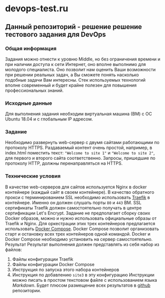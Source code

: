 # devops-test.ru

Данный репозиторий - решение решение тестового задания для DevOps
-----------------------------------

### Общая информация
Задания можно отнести к уровню Middle, но без ограничения времени и при наличии доступа к сети Интернет, оно вполне выполнимо для молодого
специалиста.
Оно позволит нам оценить Ваши возможности при решении реальных задач, а Вы сможете понять насколько подобные задачи Вам интересны.
Стек используемых технологий вполне современный и будет крайне полезен для повышения профессиональных знаний.
### Исходные данные
Для выполнения задания необходим виртуальная машина (ВМ) с ОС Ubuntu 18.04 и с глобальным IP адресом. 
### Задание
Необходимо развернуть web-сервер с двумя сайтами работающими по протоколу HTTPS. Раздаваемый контент очень простой, например, в index.html
поместить текст: ```"Welcome to site 1"``` и ```"Welcome to site 2"```, для первого и второго сайта соответственно.
Запросы, пришедшие по протоколу HTTP, должны перенаправляться на HTTPS.
### Технические условия
В качестве web-серверов для сайтов используется Nginx в docker контейнере (каждый сайт в своем контейнере).
В качество обратного прокси с терминированием SSL необходимо использовать [Traefik](https://docs.traefik.io) в контейнере. Именно он должен
слушать порты ```80``` и ```443``` ВМ. SSL сертификаты Traefik должен самостоятельно получать в центре сертификации Let's Encrypt.
Задание не предполагает сборку своих Docker образов, можно и нужно использовать официальные образы от Traefik и Nginx.
Для оркестрации этих трех контейнеров предлагается использовать [Docker Compose](https://docs.docker.com/compose/). Docker Compose позволит
организовать старт и остановку всех трех контейнеров одной командой.
Docker и Docker Compose необходимо установить на сервер самостоятельно.
Результат
Результат выполнения должен представлять из себя набор из файлов:
1. Файлы конфигурации Traefik
2. Файлы конфигурации Docker Compose
3. Инструкция по запуска этого набора контейнеров
4. Инструкция по добавлению ```site3``` в эту конфигурацию
Инструкции можно писать в простом текстовом файле с использованием языка _Markdown_.
Будет плюсом размещение всех результатов в [github](https://github.com) репозитории.
